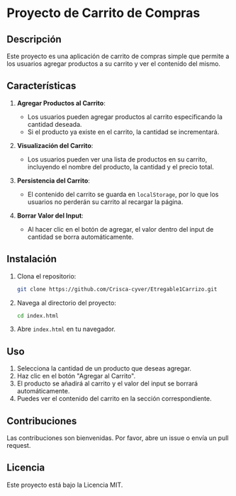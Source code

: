 # Proyecto de Carrito de Compras

## Descripción

Este proyecto es una aplicación de carrito de compras simple que permite a los usuarios agregar productos a su carrito y ver el contenido del mismo.

## Características

1. **Agregar Productos al Carrito**:

   - Los usuarios pueden agregar productos al carrito especificando la cantidad deseada.
   - Si el producto ya existe en el carrito, la cantidad se incrementará.
2. **Visualización del Carrito**:

   - Los usuarios pueden ver una lista de productos en su carrito, incluyendo el nombre del producto, la cantidad y el precio total.
3. **Persistencia del Carrito**:

   - El contenido del carrito se guarda en `localStorage`, por lo que los usuarios no perderán su carrito al recargar la página.
4. **Borrar Valor del Input**:

   - Al hacer clic en el botón de agregar, el valor dentro del input de cantidad se borra automáticamente.

## Instalación

1. Clona el repositorio:

   ```bash
   git clone https://github.com/Crisca-cyver/Etregable1Carrizo.git
   ```
2. Navega al directorio del proyecto:

   ```bash
   cd index.html
   ```
3. Abre `index.html` en tu navegador.

## Uso

1. Selecciona la cantidad de un producto que deseas agregar.
2. Haz clic en el botón "Agregar al Carrito".
3. El producto se añadirá al carrito y el valor del input se borrará automáticamente.
4. Puedes ver el contenido del carrito en la sección correspondiente.

## Contribuciones

Las contribuciones son bienvenidas. Por favor, abre un issue o envía un pull request.

## Licencia

Este proyecto está bajo la Licencia MIT.
